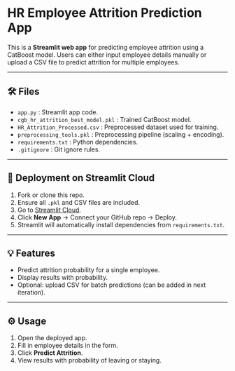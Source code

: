 # HR Employee Attrition Prediction App

This is a **Streamlit web app** for predicting employee attrition using a CatBoost model. Users can either input employee details manually or upload a CSV file to predict attrition for multiple employees.

---

## 🛠️ Files

- `app.py` : Streamlit app code.
- `cgb_hr_attrition_best_model.pkl` : Trained CatBoost model.
- `HR_Attrition_Processed.csv` : Preprocessed dataset used for training.
- `preprocessing_tools.pkl` : Preprocessing pipeline (scaling + encoding).
- `requirements.txt` : Python dependencies.
- `.gitignore` : Git ignore rules.

---

## 🚀 Deployment on Streamlit Cloud

1. Fork or clone this repo.  
2. Ensure all `.pkl` and CSV files are included.  
3. Go to [Streamlit Cloud](https://streamlit.io/cloud).  
4. Click **New App** → Connect your GitHub repo → Deploy.  
5. Streamlit will automatically install dependencies from `requirements.txt`.  

---

## 💡 Features

- Predict attrition probability for a single employee.  
- Display results with probability.  
- Optional: upload CSV for batch predictions (can be added in next iteration).  

---

## ⚙️ Usage

1. Open the deployed app.  
2. Fill in employee details in the form.  
3. Click **Predict Attrition**.  
4. View results with probability of leaving or staying.
